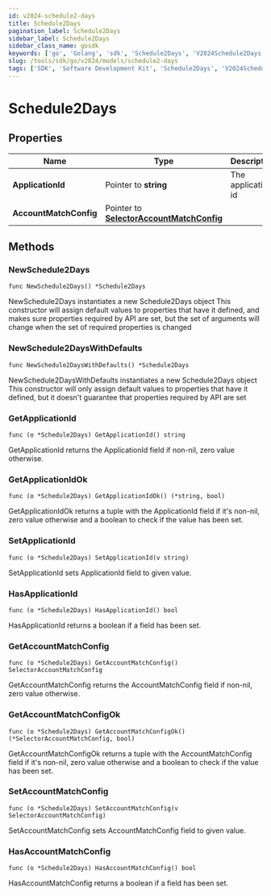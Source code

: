 ```yaml
---
id: v2024-schedule2-days
title: Schedule2Days
pagination_label: Schedule2Days
sidebar_label: Schedule2Days
sidebar_class_name: gosdk
keywords: ['go', 'Golang', 'sdk', 'Schedule2Days', 'V2024Schedule2Days'] 
slug: /tools/sdk/go/v2024/models/schedule2-days
tags: ['SDK', 'Software Development Kit', 'Schedule2Days', 'V2024Schedule2Days']
---
```


# Schedule2Days

## Properties

Name | Type | Description | Notes
------------ | ------------- | ------------- | -------------
**ApplicationId** | Pointer to **string** | The application id | [optional] 
**AccountMatchConfig** | Pointer to [**SelectorAccountMatchConfig**](selector-account-match-config) |  | [optional] 

## Methods

### NewSchedule2Days

`func NewSchedule2Days() *Schedule2Days`

NewSchedule2Days instantiates a new Schedule2Days object
This constructor will assign default values to properties that have it defined,
and makes sure properties required by API are set, but the set of arguments
will change when the set of required properties is changed

### NewSchedule2DaysWithDefaults

`func NewSchedule2DaysWithDefaults() *Schedule2Days`

NewSchedule2DaysWithDefaults instantiates a new Schedule2Days object
This constructor will only assign default values to properties that have it defined,
but it doesn't guarantee that properties required by API are set

### GetApplicationId

`func (o *Schedule2Days) GetApplicationId() string`

GetApplicationId returns the ApplicationId field if non-nil, zero value otherwise.

### GetApplicationIdOk

`func (o *Schedule2Days) GetApplicationIdOk() (*string, bool)`

GetApplicationIdOk returns a tuple with the ApplicationId field if it's non-nil, zero value otherwise
and a boolean to check if the value has been set.

### SetApplicationId

`func (o *Schedule2Days) SetApplicationId(v string)`

SetApplicationId sets ApplicationId field to given value.

### HasApplicationId

`func (o *Schedule2Days) HasApplicationId() bool`

HasApplicationId returns a boolean if a field has been set.

### GetAccountMatchConfig

`func (o *Schedule2Days) GetAccountMatchConfig() SelectorAccountMatchConfig`

GetAccountMatchConfig returns the AccountMatchConfig field if non-nil, zero value otherwise.

### GetAccountMatchConfigOk

`func (o *Schedule2Days) GetAccountMatchConfigOk() (*SelectorAccountMatchConfig, bool)`

GetAccountMatchConfigOk returns a tuple with the AccountMatchConfig field if it's non-nil, zero value otherwise
and a boolean to check if the value has been set.

### SetAccountMatchConfig

`func (o *Schedule2Days) SetAccountMatchConfig(v SelectorAccountMatchConfig)`

SetAccountMatchConfig sets AccountMatchConfig field to given value.

### HasAccountMatchConfig

`func (o *Schedule2Days) HasAccountMatchConfig() bool`

HasAccountMatchConfig returns a boolean if a field has been set.


